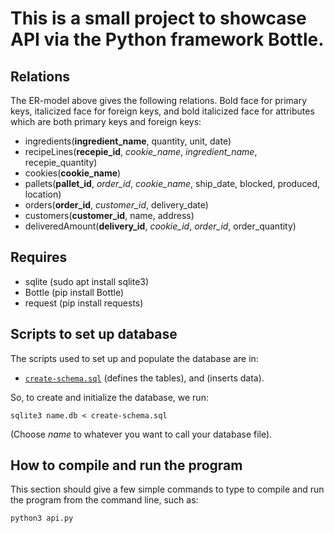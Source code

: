 # This is a small project to showcase API via the Python framework Bottle.


## Relations

The ER-model above gives the following relations.
Bold face for primary keys, italicized face for
foreign keys, and bold italicized face for attributes which
are both primary keys and foreign keys:

+ ingredients(**ingredient_name**, quantity, unit, date)
+ recipeLines(**recepie_id**, _cookie_name_, _ingredient_name_, recepie_quantity)
+ cookies(**cookie_name**)
+ pallets(**pallet_id**, _order_id_, _cookie_name_, ship_date, blocked, produced, location)
+ orders(**order_id**, _customer_id_, delivery_date)
+ customers(**customer_id**, name, address)
+ deliveredAmount(**delivery_id**, _cookie_id_, _order_id_, order_quantity)

## Requires
- sqlite (sudo apt install sqlite3)
- Bottle (pip install Bottle)
- request (pip install requests)

## Scripts to set up database

The scripts used to set up and populate the database are in:

 + [`create-schema.sql`](create-schema.sql) (defines the tables), and (inserts data).

So, to create and initialize the database, we run:

```shell
sqlite3 name.db < create-schema.sql
```

(Choose _name_ to whatever you want to call your database file).

## How to compile and run the program

This section should give a few simple commands to type to
compile and run the program from the command line, such as:

```shell
python3 api.py
```
